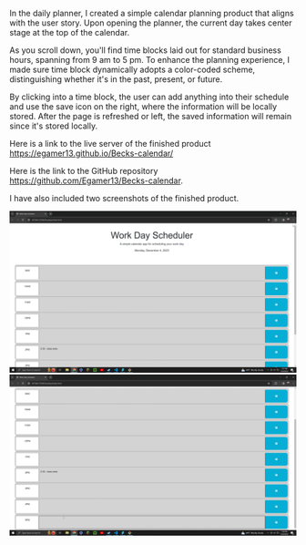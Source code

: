 In the daily planner, I created a simple calendar planning product that aligns with the user story. Upon opening the planner, the current day takes center stage at the top of the calendar.

 As you scroll down, you'll find time blocks laid out for standard business hours, spanning from 9 am to 5 pm. To enhance the planning experience, I made sure time block dynamically adopts a color-coded scheme, distinguishing whether it's in the past, present, or future. 


By clicking into a time block, the user can add anything into their schedule and use the save icon on the right, where the information will be locally stored. After the page is refreshed or left, the saved information will remain since it's stored locally. 

Here is a link to the live server of the finished product https://egamer13.github.io/Becks-calendar/

Here is the link to the GitHub repository https://github.com/Egamer13/Becks-calendar. 

I have also included two screenshots of the finished product.

![Screenshot 1](<Screenshot 1.png>)
![Screenshot 2](<Screenshot 2.png>)